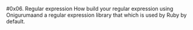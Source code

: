 #0x06. Regular expression
How build your regular expression using Onigurumaand  a regular expression library that which is used by Ruby by default.
